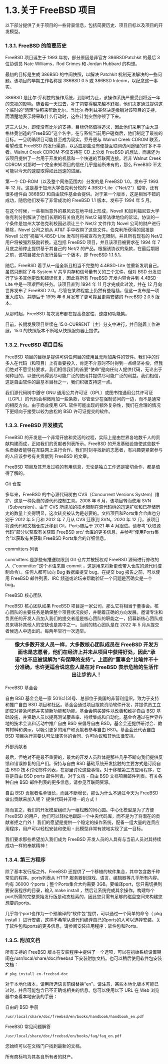 # 1.3.关于 FreeBSD 项目

以下部分提供了关于项目的一些背景信息，包括简要历史、项目目标以及项目的开发模型。

### 1.3.1. FreeBSD 的简要历史

FreeBSD 项目诞生于 1993 年初，部分原因是非官方 386BSDPatchkit 的最后 3 位协调员 Nate Williams，Rod Grimes 和 Jordan Hubbard 的构想。

最初的目标是生成 386BSD 的中间快照，以解决 Patchkit 机制无法解决的一些问题。该项目的早期工作名称是 386BSD 0.5 或 386BSD Interim，以纪念这一事实。

386BSD 是比尔·乔利兹的操作系统，到那时为止，该操作系统严重受到将近一年的忽视的影响。随着每一天过去，补丁包变得越来越不舒服，他们决定通过提供这个临时的“清理”快照来帮助比尔。当比尔·乔利兹突然决定撤销对该项目的支持，而清楚地表示将采取什么行动时，这些计划突然停顿了下来。

这三人认为，即使没有比尔的支持，目标仍然值得追求，因此他们采用了由大卫·格林曼创造的“FreeBSD”这个名字。在与系统当前用户磋商后，他们制定了最初的目标。一旦明确项目可能甚至成为现实，乔丹便与 Walnut Creek CDROM 联系，希望改进 FreeBSD 的发行渠道，以适应那些没有便捷互联网访问途径的许多不幸者。Walnut Creek CDROM 不仅支持在 CD 上分发 FreeBSD 的想法，而且还为该项目提供了一台用于开发的机器和一个快速的互联网连接。若非 Walnut Creek CDROM 对那时一个完全未知项目的信任几乎是前所未有的，那么 FreeBSD 不太可能以今天的速度取得如此迅速的进展。

第一个 CD-ROM（以及整个网络范围内）分发的是 FreeBSD 1.0，发布于 1993 年 12 月。这是基于加州大学伯克利分校的 4.3BSD-Lite（“Net/2”）磁带，还有很多组件由 386BSD 和自由软件基金会提供。对于第一个版本，这是相当不错的成功，随后他们发布了非常成功的 FreeBSD 1.1 版本，发布于 1994 年 5 月。

在这个时候，一些相当意外的暴风云在地平线上形成，Novell 和加利福尼亚大学伯克利分别解决了他们长期的有关伯克利 Net/2 磁带法律地位的诉讼。协议的一个条件是加州大学伯克利校园必须让三个 Net/2 文件作为 Novel 公司的财产进行移除，Novel 公司之前从 AT&T 手中收购了这些文件。伯克利所获得的回报是 Novell 公司“祝福”4.4BSD-Lite 发布时将被宣布为无限制，并且所有现有的 Net/2 用户将被强烈鼓励转换。这包括 FreeBSD 项目，并且该项目被要求在 1994 年 7 月底之前停止提供基于其自己的 Net/2 的产品。根据该协议的条款，在最后期限之前，该项目被允许发行最后一个版本，即 FreeBSD 1.1.5.1。

随后，FreeBSD 着手从一组全新且相当不完整的 4.4BSD-Lite 位重新发明自己。虽然只删除了与 System V 共享内存和信号量有关的三个文件，但对 BSD 分发进行了许多其他更改和错误修复，因此将所有 FreeBSD 开发内容合并到 4.4BSD-Lite 中是一项艰巨的任务。该项目直到 1994 年 11 月才完成此过渡，并在 12 月向世界发布了 FreeBSD 2.0。尽管在某种程度上仍然有些粗糙，但这一发布是一项重大成功，并随后于 1995 年 6 月发布了更可靠且更易安装的 FreeBSD 2.0.5 版本。

从那时起，FreeBSD 每次发布都在提高稳定性、速度和功能集。

目前，长期发展项目继续在 15.0-CURRENT（主）分支中进行，并且随着工作进展，15.0 的快照版本不断地从快照服务器上提供。

### 1.3.2. FreeBSD 项目目标

FreeBSD 项目的目标是提供可供任何目的使用且无附加条件的软件。我们中的许多人在代码（和项目）上有重要投入，肯定不介意时不时得到一点经济补偿，但我们绝对不愿坚持要求。我们相信我们的首要“使命”是向任何人提供代码，无论出于何种目的，以便代码得到尽可能广泛的使用并提供尽可能广泛的利益。我们相信，这是自由软件的最基本目标之一，我们积极支持这一点。

我们源代码树中遵守 GNU 通用公共许可证（GPL）或图书馆通用公共许可证（LGPL）的代码会稍微附加一些条款，尽管至少在强制访问的一边，而不是通常的相反方向。由于商业使用 GPL 软件可能出现的额外复杂性，我们在合理的情况下更倾向于接受以较为放松的 BSD 许可证提交的软件。

### 1.3.3. FreeBSD 开发模式

FreeBSD 的开发是一个非常开放和灵活的过程，实际上是由世界各地数千人的贡献构建而成，正如我们的贡献者列表所示。FreeBSD 的开发基础设施使这些数千名贡献者能够在互联网上进行合作。我们时刻寻找新的志愿者，有兴趣更紧密参与的人应该参考有关贡献到 FreeBSD 的文章。

FreeBSD 项目及其开发过程的有用信息，无论是独立工作还是密切合作，都是值得了解的。

 Git 仓库

多年来，FreeBSD 的中心源代码树由 CVS（Concurrent Versions System）维护，这是一种免费的源代码控制工具。2008 年 6 月，该项目转而使用 SVN（Subversion）。由于 CVS 所施加的技术限制在源代码树的迅速扩张和已存储历史的数量上变得明显，这次转变被认为是必要的。文档项目和Ports集合仓库也分别于 2012 年 5 月和 2012 年 7 月从 CVS 迁移到 SVN。2020 年 12 月，该项目将源代码和文档仓库迁移到 Git，Ports随后于 2021 年 4 月跟进。请参考“获取源代码”部分以获取有关获取 FreeBSD src/ 仓库的更多信息，并参考“使用Ports集合”以获取有关获取 FreeBSD Ports集合的详细信息。

 committers 列表

committers 是那些有推送权限到 Git 仓库并被授权对 FreeBSD 源码进行修改的人（"committer"这个术语来自 commit ，这是用来将新更改带入仓库的源代码控制命令）。任何人都可以向 Bug 数据库提交 bug。在提交 bug 报告之前，可以使用 FreeBSD 邮件列表、IRC 频道或论坛来帮助验证一个问题是否确实是一个 bug。

FreeBSD 核心团队

FreeBSD 核心团队如果 FreeBSD 项目是一家公司，那么它将相当于董事会。核心团队的主要任务是确保整个项目状况良好，并朝着正确的方向发展。邀请专注和负责任的开发人员加入我们的提交者组是核心团队的职能之一，招募新核心团队成员来填补其他人的空缺也是其中之一。当前的核心团队是在 2022 年 5 月从提交者候选人中选出的。每两年举行一次选举。

|  | 像大多数开发人员一样，大多数核心团队成员在 FreeBSD 开发方面也是志愿者，他们在经济上并未从项目中获得好处，因此“承诺”也不应被误解为“有保障的支持”。上面的“董事会”比喻并不十分准确，也许更适合说这些人是在对 FreeBSD 表示危险的生活作出让步的人！ |
| -- | ------------------------------------------------------------------------------------------------------------------------------------------------------------------------------------------------------------------------------------------------------ |

 FreeBSD 基金会

自由 BSD 基金会是一家 501(c)(3)号、总部位于美国的非营利组织，致力于支持和推广自由 BSD 项目和社区。基金会通过项目拨款资助软件开发，并提供员工立即应对紧急问题并实施新功能和功能。基金会购买硬件以改善和维护自由 BSD 基础设施，并资助人员以提高测试覆盖率、持续集成和自动化。基金会通过在世界各地的技术会议和活动中推广自由 BSD 来倡导自由 BSD。基金会还提供研讨会、教育材料和演示，以吸引更多的用户和贡献者参与自由 BSD。基金会还代表自由 BSD 项目执行需要认可法律实体的合同、许可协议和其他法律安排。

 外部贡献者

最后，但绝对不是最不重要的，最大的开发人员群体是那些几乎不断向我们提供反馈和错误修复的用户们。保持与自由 BSD 基础系统开发接触的主要方式是订阅自由 BSD 技术讨论邮件列表，在那里讨论这些事情。对于移植第三方应用程序，它将是自由 BSD ports 邮件列表。对于文档 - 自由 BSD 文档项目邮件列表。有关各种自由 BSD 邮件列表的更多信息，请参见互联网资源。

自由 BSD 贡献者名单很长，而且不断增长，那么为什么不通过今天为 FreeBSD 做出贡献来加入呢？ 提供代码并非唯一的方式！

简而言之，我们的开发模型组织为一组松散的同心圆。中心化模型是为了方便 FreeBSD 的用户，他们可以轻松地跟踪一个中央代码库，而不是为了将潜在的贡献者拒之门外！ 我们的愿望是提供一个稳定的操作系统，配备一组大量的连贯应用程序，用户可以轻松安装和使用 - 此模型非常有效地实现了这一目标。

我们要求那些希望加入我们成为 FreeBSD 开发人员的人具有与当前人员对其持续成功一样的奉献精神！

### 1.3.4. 第三方程序

除了基本发行版之外，FreeBSD 还提供了一个移植的软件集合，其中包含数千种常见的程序。ports列表从 HTTP 服务器到游戏、语言、编辑器等几乎所有内容。约有 36000 个ports；整个Ports集合大约需要 3GB。要编译port，您只需切换到要安装程序的目录，输入 make install ，然后让系统完成其余操作。构建每个port所需的完整原始发行版是动态检索的，因此您只需有足够的磁盘空间来构建您想要的ports。

几乎每个port也作为一个预编译的“软件包”提供，可以通过一个简单的命令（ pkg install ）进行安装，这样不希望从源代码编译自己的ports的人可以选择安装。关于软件包和ports的更多信息，请参阅安装应用程序：软件包和Ports。

### 1.3.5. 附加文档

所有支持的 FreeBSD 版本在安装程序中提供了一个选项，可以在初始系统设置期间在/usr/local/share/doc/freebsd 下安装附加文档。也可以稍后使用软件包安装文档：

```
# pkg install en-freebsd-doc
```

对于本地化版本，请用所选语言前缀替换“en”。请注意，某些本地化版本可能已过时，并且可能包含已不正确或相关的信息。您可以使用以下 URL 在 Web 浏览器中查看本地安装的手册：

 自由的 BSD 手册

`/usr/local/share/doc/freebsd/en/books/handbook/handbook_en.pdf`

 FreeBSD 常见问题解答

`/usr/local/share/doc/freebsd/en/books/faq/faq_en.pdf`

您始终可以在文档门户找到最新的文档。

所有商标均为其各自所有者的财产。
